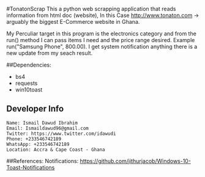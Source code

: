 #TonatonScrap
This a python web scrapping application that reads information from html doc (website),
In this Case http://www.tonaton.com -> arguably the biggest E-Commerce website in Ghana.

My Perculiar target in this program is the electronics category
and from the run() method I can pass items I need and the price range desired. Example 
run("Samsung Phone", 800.00). I get system notification anything there is a new update from my seach result.

##Dependencies:

- bs4
- requests
- win10toast

## Developer Info 
    Name: Ismail Dawud Ibrahim
    Email: Ismaildawud96@gmail.com
    Twitter: https://www.twitter.com/idawudi
    Phone: +233546742189
    WhatsApp: +233546742189
    Location: Accra & Cape Coast - Ghana

##References:
Notifications: https://github.com/jithurjacob/Windows-10-Toast-Notifications 
